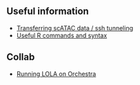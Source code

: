 ## Useful information

- [Transferring scATAC data / ssh tunneling](rmd/scATAC_transfer.html)
- [Useful R commands and syntax](rmd/Rcmds.html)

## Collab
- [Running LOLA on Orchestra](rmd/LOLA_Orchestra.html)